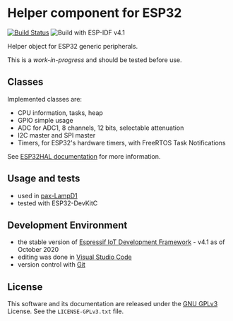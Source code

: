 # Helper component for ESP32

[![Build Status](https://travis-ci.com/CalinRadoni/ESP32HAL.svg?branch=main)](https://travis-ci.com/CalinRadoni/ESP32HAL)
![Build with ESP-IDF v4.1](https://github.com/CalinRadoni/ESP32HAL/workflows/Build%20with%20ESP-IDF%20v4.1/badge.svg)

Helper object for ESP32 generic peripherals.

This is a *work-in-progress* and should be tested before use.

## Classes

Implemented classes are:

- CPU information, tasks, heap
- GPIO simple usage
- ADC for ADC1, 8 channels, 12 bits, selectable attenuation
- I2C master and SPI master
- Timers, for ESP32's hardware timers, with FreeRTOS Task Notifications

See [ESP32HAL documentation](https://calinradoni.github.io/ESP32HAL/) for more information.

## Usage and tests

- used in [pax-LampD1](https://github.com/CalinRadoni/pax-LampD1)
- tested with ESP32-DevKitC

## Development Environment

- the stable version of [Espressif IoT Development Framework](https://github.com/espressif/esp-idf) - v4.1 as of October 2020
- editing was done in [Visual Studio Code](https://code.visualstudio.com)
- version control with [Git](https://git-scm.com)

## License

This software and its documentation are released under the [GNU GPLv3](http://www.gnu.org/licenses/gpl-3.0.html) License. See the `LICENSE-GPLv3.txt` file.
